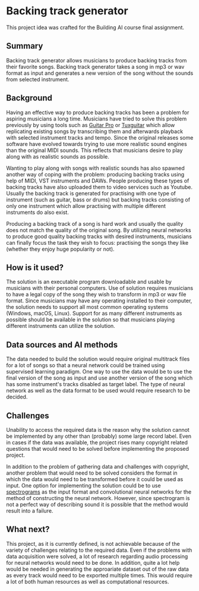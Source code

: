 <!-- This document is based on the markdown template for the final project of the Building AI course, 
created by Reaktor Innovations and University of Helsinki. -->

# Backing track generator

This project idea was crafted for the Building AI course final assignment.


## Summary

Backing track generator allows musicians to produce backing tracks from their favorite songs. Backing track generator takes a song in mp3 or wav format as input and generates a new version of the song without the sounds from selected instrument.


## Background

Having an effective way to produce backing tracks has been a problem for aspiring musicians a long time. Musicians have tried to solve this problem previously by using tools such as [Guitar Pro](https://en.wikipedia.org/wiki/Guitar_Pro) or [Tuxguitar](https://en.wikipedia.org/wiki/TuxGuitar) which allow replicating existing songs by transcribing them and afterwards playback with selected instrument tracks and tempo. Since the original releases some software have evolved towards trying to use more realistic sound engines than the original MIDI sounds. This reflects that musicians desire to play along with as realistic sounds as possible. 

Wanting to play along with songs with realistic sounds has also spawned another way of coping with the problem: producing backing tracks using help of MIDI, VST instruments and DAWs. People producing these types of backing tracks have also uploaded them to video services such as Youtube. Usually the backing track is generated for practising with one type of instrument (such as guitar, bass or drums) but backing tracks consisting of only one instrument which allow practising with multiple different instruments do also exist.

Producing a backing track of a song is hard work and usually the quality does not match the quality of the original song. By utilizing neural networks to produce good quality backing tracks with desired instruments, musicians can finally focus the task they wish to focus: practising the songs they like (whether they enjoy huge popularity or not).


## How is it used?

The solution is an executable program downloadable and usable by musicians with their personal computers. Use of solution requires musicians to have a legal copy of the song they wish to transform in mp3 or wav file format. Since musicians may have any operating installed to their computer, the solution needs to support all most common operating systems (Windows, macOS, Linux). Support for as many different instruments as possible should be available in the solution so that musicians playing different instruments can utilize the solution. 


## Data sources and AI methods

The data needed to build the solution would require original multitrack files for a lot of songs so that a neural network could be trained using supervised learning paradigm. One way to use the data would be to use the final version of the song as input and use another version of the song which has some instrument's tracks disabled as target label. The type of neural network as well as the data format to be used would require research to be decided. 


## Challenges

Unability to access the required data is the reason why the solution cannot be implemented by any other than (probably) some large record label. Even in cases if the data was available, the project rises many copyright related questions that would need to be solved before implementing the proposed project.

In addition to the problem of gathering data and challenges with copyright, another problem that would need to be solved considers the format in which the data would need to be transformed before it could be used as input. One option for implementing the solution could be to use [spectrograms](https://en.wikipedia.org/wiki/Spectrogram) as the input format and convolutional neural networks for the method of constructing the neural network. However, since spectrogram is not a perfect way of describing sound it is possible that the method would result into a failure.


## What next?

This project, as it is currently defined, is not achievable because of the variety of challenges relating to the required data. Even if the problems with data acquisition were solved, a lot of research regarding audio processing for neural networks would need to be done. In addition, quite a lot help would be needed in generating the approariate dataset out of the raw data as every track would need to be exported multiple times. This would require a lot of both human resources as well as computational resources.
